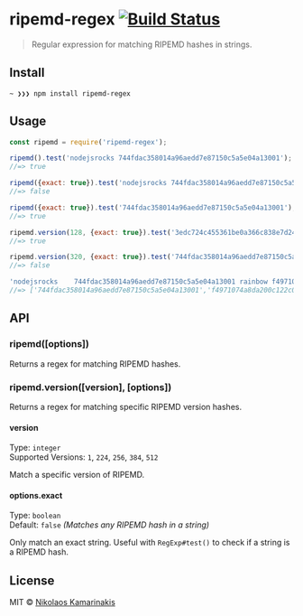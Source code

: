 # ripemd-regex [![Build Status](https://travis-ci.org/k4m4/ripemd-regex.svg?branch=master)](https://travis-ci.org/k4m4/ripemd-regex)

> Regular expression for matching RIPEMD hashes in strings.


## Install

```
~ ❯❯❯ npm install ripemd-regex
```


## Usage

```js
const ripemd = require('ripemd-regex');

ripemd().test('nodejsrocks 744fdac358014a96aedd7e87150c5a5e04a13001');
//=> true

ripemd({exact: true}).test('nodejsrocks 744fdac358014a96aedd7e87150c5a5e04a13001 foo');
//=> false

ripemd({exact: true}).test('744fdac358014a96aedd7e87150c5a5e04a13001');
//=> true

ripemd.version(128, {exact: true}).test('3edc724c455361be0a366c838e7d2434');
//=> true

ripemd.version(320, {exact: true}).test('744fdac358014a96aedd7e87150c5a5e04a13001');
//=> false

'nodejsrocks 	744fdac358014a96aedd7e87150c5a5e04a13001 rainbow f4971074a8da200c122c04bc4e0fa96066913d6f38d3397eb61a7341078cd4841386e159993826af'.match(ripemd());
//=> ['744fdac358014a96aedd7e87150c5a5e04a13001','f4971074a8da200c122c04bc4e0fa96066913d6f38d3397eb61a7341078cd4841386e159993826af']
```


## API

### ripemd([options])

Returns a regex for matching RIPEMD hashes.

### ripemd.version([version], [options])

Returns a regex for matching specific RIPEMD version hashes.

#### version

Type: `integer`<br>
Supported Versions: `1`, `224`, `256`, `384`, `512`

Match a specific version of RIPEMD.

#### options.exact

Type: `boolean`<br>
Default: `false` *(Matches any RIPEMD hash in a string)*

Only match an exact string. Useful with `RegExp#test()` to check if a string is a RIPEMD hash.


## License

MIT © [Nikolaos Kamarinakis](https://nikolaskama.me)
